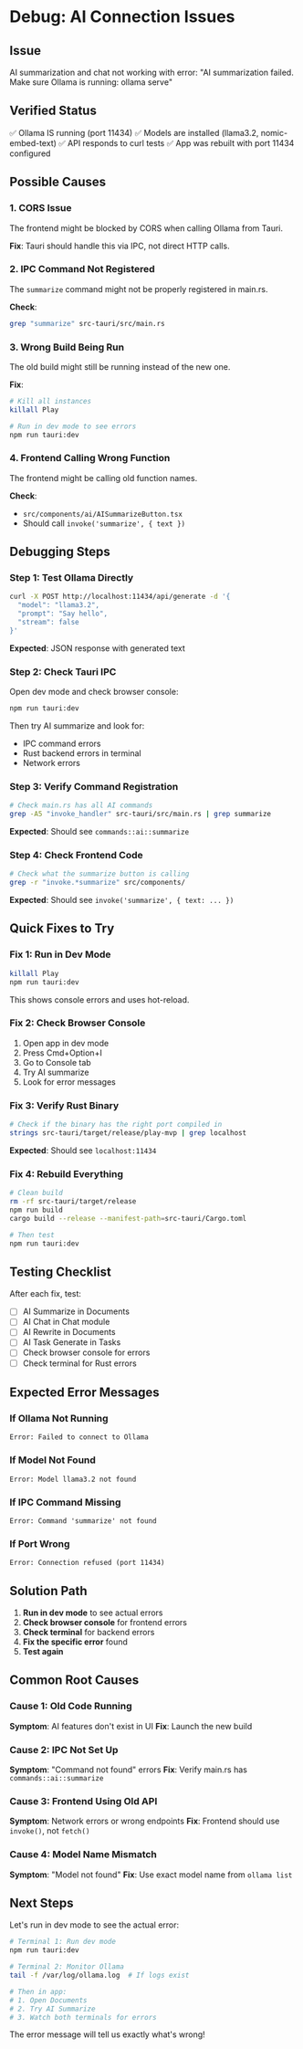 # Debug: AI Connection Issues

## Issue
AI summarization and chat not working with error:
"AI summarization failed. Make sure Ollama is running: ollama serve"

## Verified Status
✅ Ollama IS running (port 11434)
✅ Models are installed (llama3.2, nomic-embed-text)
✅ API responds to curl tests
✅ App was rebuilt with port 11434 configured

## Possible Causes

### 1. CORS Issue
The frontend might be blocked by CORS when calling Ollama from Tauri.

**Fix**: Tauri should handle this via IPC, not direct HTTP calls.

### 2. IPC Command Not Registered
The `summarize` command might not be properly registered in main.rs.

**Check**:
```bash
grep "summarize" src-tauri/src/main.rs
```

### 3. Wrong Build Being Run
The old build might still be running instead of the new one.

**Fix**: 
```bash
# Kill all instances
killall Play

# Run in dev mode to see errors
npm run tauri:dev
```

### 4. Frontend Calling Wrong Function
The frontend might be calling old function names.

**Check**: 
- `src/components/ai/AISummarizeButton.tsx`
- Should call `invoke('summarize', { text })`

## Debugging Steps

### Step 1: Test Ollama Directly
```bash
curl -X POST http://localhost:11434/api/generate -d '{
  "model": "llama3.2",
  "prompt": "Say hello",
  "stream": false
}'
```

**Expected**: JSON response with generated text

### Step 2: Check Tauri IPC
Open dev mode and check browser console:
```bash
npm run tauri:dev
```

Then try AI summarize and look for:
- IPC command errors
- Rust backend errors in terminal
- Network errors

### Step 3: Verify Command Registration
```bash
# Check main.rs has all AI commands
grep -A5 "invoke_handler" src-tauri/src/main.rs | grep summarize
```

**Expected**: Should see `commands::ai::summarize`

### Step 4: Check Frontend Code
```bash
# Check what the summarize button is calling
grep -r "invoke.*summarize" src/components/
```

**Expected**: Should see `invoke('summarize', { text: ... })`

## Quick Fixes to Try

### Fix 1: Run in Dev Mode
```bash
killall Play
npm run tauri:dev
```

This shows console errors and uses hot-reload.

### Fix 2: Check Browser Console
1. Open app in dev mode
2. Press Cmd+Option+I
3. Go to Console tab
4. Try AI summarize
5. Look for error messages

### Fix 3: Verify Rust Binary
```bash
# Check if the binary has the right port compiled in
strings src-tauri/target/release/play-mvp | grep localhost
```

**Expected**: Should see `localhost:11434`

### Fix 4: Rebuild Everything
```bash
# Clean build
rm -rf src-tauri/target/release
npm run build
cargo build --release --manifest-path=src-tauri/Cargo.toml

# Then test
npm run tauri:dev
```

## Testing Checklist

After each fix, test:
- [ ] AI Summarize in Documents
- [ ] AI Chat in Chat module
- [ ] AI Rewrite in Documents
- [ ] AI Task Generate in Tasks
- [ ] Check browser console for errors
- [ ] Check terminal for Rust errors

## Expected Error Messages

### If Ollama Not Running
```
Error: Failed to connect to Ollama
```

### If Model Not Found
```
Error: Model llama3.2 not found
```

### If IPC Command Missing
```
Error: Command 'summarize' not found
```

### If Port Wrong
```
Error: Connection refused (port 11434)
```

## Solution Path

1. **Run in dev mode** to see actual errors
2. **Check browser console** for frontend errors  
3. **Check terminal** for backend errors
4. **Fix the specific error** found
5. **Test again**

## Common Root Causes

### Cause 1: Old Code Running
**Symptom**: AI features don't exist in UI
**Fix**: Launch the new build

### Cause 2: IPC Not Set Up
**Symptom**: "Command not found" errors
**Fix**: Verify main.rs has `commands::ai::summarize`

### Cause 3: Frontend Using Old API
**Symptom**: Network errors or wrong endpoints
**Fix**: Frontend should use `invoke()`, not `fetch()`

### Cause 4: Model Name Mismatch
**Symptom**: "Model not found"
**Fix**: Use exact model name from `ollama list`

## Next Steps

Let's run in dev mode to see the actual error:

```bash
# Terminal 1: Run dev mode
npm run tauri:dev

# Terminal 2: Monitor Ollama
tail -f /var/log/ollama.log  # If logs exist

# Then in app:
# 1. Open Documents
# 2. Try AI Summarize
# 3. Watch both terminals for errors
```

The error message will tell us exactly what's wrong!


